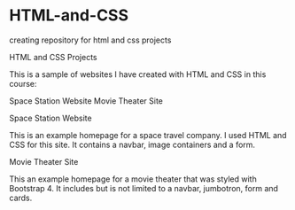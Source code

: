 # HTML-and-CSS
creating repository for html and css projects

HTML and CSS Projects

This is a sample of websites I have created with HTML and CSS in this course:

Space Station Website
Movie Theater Site

Space Station Website

This is an example homepage for a space travel company. I used HTML and CSS for this site.
It contains a navbar, image containers and a form.

Movie Theater Site

This an example homepage for a movie theater that was styled with Bootstrap 4. It includes but is not limited to a navbar, jumbotron, form and cards.
